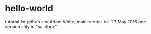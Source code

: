 # hello-world
tutorial for github dev
Adam White, main tutorial.
init 23 May 2016 
one version only in "sandbox"

